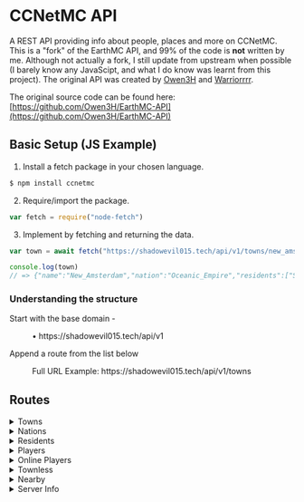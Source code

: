 # CCNetMC API 
A REST API providing info about people, places and more on CCNetMC. This is a "fork" of the EarthMC API, and 99% of the code is **not** written by me. Although not actually a fork, I still update from upstream when possible (I barely know any JavaScipt, and what I do know was learnt from this project). The original API was created by [Owen3H](https://github.com/Owen3H) and [Warriorrrr](https://github.com/Warriorrrr).

The original source code can be found here: [https://github.com/Owen3H/EarthMC-API](https://github.com/Owen3H/EarthMC-API)

## Basic Setup (JS Example)
1. Install a fetch package in your chosen language.
```js 
$ npm install ccnetmc
```
2. Require/import the package.
```js
var fetch = require("node-fetch")
```
3. Implement by fetching and returning the data. 
  ```js
var town = await fetch("https://shadowevil015.tech/api/v1/towns/new_amsterdam").then(res => res.json()).catch(err => { return err })

console.log(town)
// => {"name":"New_Amsterdam","nation":"Oceanic_Empire","residents":["ShootingRice","Shadowevil015","PinkyBleu"],"area":322,"mayor":"ShootingRice","capital":true,"x":18200,"z":3984,"bank":"$10,367.50","upkeep":"$320"}
```

### Understanding the structure
<dl>
  <dl>Start with the base domain - </dl>
  <dd>• https://shadowevil015.tech/api/v1</dd>
  
  <dl>Append a route from the list below</dl>
  <dd>Full URL Example: https://shadowevil015.tech/api/v1/towns</dd>
</dl>

## Routes
<details>
<summary>Towns</summary>
<p>

All - [towns/](https://shadowevil015.tech/api/v1/towns/)<br>
Single - [towns/townName](https://shadowevil015.tech/api/v1/towns/London)
</details>

<details>
<summary>Nations</summary>
<p>

All - [nations/](https://shadowevil015.tech/api/v1/nations/)<br>
Single - [nations/nationName]https://shadowevil015.tech/api/v1/nations/Britain)
</details>

<details>
<summary>Residents</summary>
<p>

All - [residents/](https://shadowevil015.tech/api/v1/residents/)<br>
Single - [residents/residentName](https://shadowevil015.tech/api/v1/residents/Warriorrr)
</details>

<details>
<summary>Players</summary>
<p>

This merges online players and residents.<br>
**NOTE** - The "town", "nation" and "rank" keys will not appear for townless players

All - [allplayers/](https://shadowevil015.tech/api/v1/allplayers/)<br>
Single - [allplayers/playerName](https://shadowevil015.tech/api/v1/allplayers/playerName)
</details>

<details>
<summary>Online Players</summary>
<p>

All - [onlineplayers/](https://shadowevil015.tech/api/v1/onlineplayers/)<br>
Single - [onlineplayers/playerName](https://shadowevil015.tech/api/v1/onlineplayers/playerName)
</details>

<details>
<summary>Townless</summary>
<p> 
  
Only displays townless players that are online.
  
[townlessplayers/](https://shadowevil015.tech/api/v1/townlessplayers)
</details>

<details>
<summary>Nearby</summary>
<p>
  
Returns any players visible on the map in a radius to a certain point.<br>
  
xPos/zPos - The coordinates of a point on the dynmap.<br>
xRadius/zRadius - The x and z radii (in blocks) around the specified coords.

[nearby/xPos/zPos/xRadius/zRadius](https://shadowevil015.tech/api/v1/nearby/xPos/zPos/xRadius/zRadius)
</details>

<details>
<summary>Server Info</summary>
<p>

[serverinfo/](https://shadowevil015.tech/api/v1/serverinfo/)
</details>
